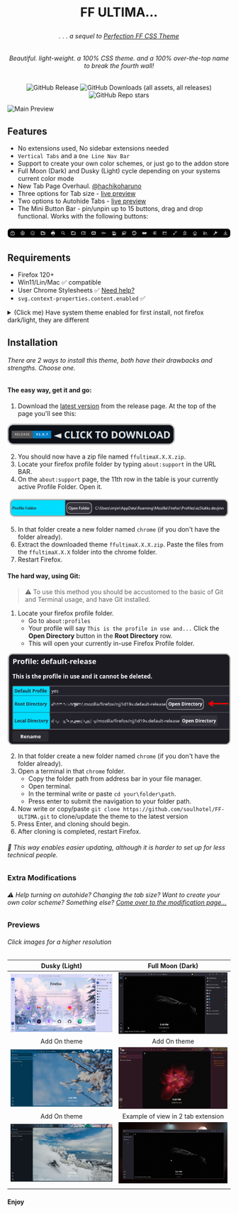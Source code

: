 # <p align="center"> FF ULTIMA... </p>

###### <p align="center">. . . a sequel to [Perfection FF CSS Theme](https://github.com/soulhotel/Perfection-Firefox-CSS-Theme) </p>

###### <p align="center">Beautiful. light-weight. a 100% CSS theme. and a 100% over-the-top name to break the fourth wall!</p>

<div align="center">

![GitHub Release](https://img.shields.io/github/v/release/soulhotel/FF-CSS-ULTIMA?style=for-the-badge) ![GitHub Downloads (all assets, all releases)](https://img.shields.io/github/downloads/soulhotel/ff-ultima/total?style=for-the-badge&color=blue) ![GitHub Repo stars](https://img.shields.io/github/stars/soulhotel/FF-CSS-ULTIMA?style=for-the-badge)

</div>

![Main Preview](doc/preview/prev1.gif)

## Features

- No extensions used, No sidebar extensions needed
- `Vertical Tabs` and a `One Line Nav Bar`
- Support to create your own color schemes, or just go to the addon store
- Full Moon (Dark) and Dusky (Light) cycle depending on your systems current color mode
- New Tab Page Overhaul. [@hachikoharuno](https://github.com/hachikoharuno/Beautiful-newtab-Firefox) 
- Three options for Tab size - [live preview](doc/Modification.md)
- Two options to Autohide Tabs - [live preview](doc/Modification.md)
- The Mini Button Bar - pin/unpin up to 15 buttons, drag and drop functional. Works with the following buttons:

![prevautohide](doc/preview/prevmini-bar.png)

## Requirements

- Firefox 120+
- Win11/Lin/Mac ✅ compatible
- User Chrome Stylesheets ✅ [Need help?](https://gist.github.com/soulhotel/80c1ac8d41e45b910158a26d31d48c13)
- `svg.context-properties.content.enabled` ✅

<details>
<summary>(Click me) Have system theme enabled for first install, not firefox dark/light, they are different</summary>
  
![install1](doc/preview/install1.jpg) ![install2](doc/preview/install2.jpg)
</details>

## Installation

###### There are 2 ways to install this theme, both have their drawbacks and strengths. Choose one.

#### The easy way, get it and go:

1. Download the [latest version](https://github.com/soulhotel/FF-CSS-ULTIMA/releases/latest) from the release page. At the top of the page you'll see this: 

![Button to download latest version](doc/preview/release_button.png)

2. You should now have a zip file named `ffultimaX.X.X.zip`.
3. Locate your firefox profile folder by typing `about:support` in the URL BAR.
4. On the `about:support` page, the 11th row in the table is your currently active Profile Folder. Open it.

![aboutsupport](doc/preview/about_support.png)

5. In that folder create a new folder named `chrome` (if you don't have the folder already).
6. Extract the downloaded theme `ffultimaX.X.X.zip`. Paste the files from the `ffultimaX.X.X` folder into the chrome folder.
7. Restart Firefox.

#### The hard way, using Git:

> :warning: To use this method you should be accustomed to the basic of Git and Terminal usage, and have Git installed.

1. Locate your firefox profile folder.
   - Go to `about:profiles`
   - Your profile will say `This is the profile in use and...` Click the **Open Directory** button in the **Root Directory** row.
   - This will open your currently in-use Firefox Profile folder.

![alt text](doc/preview/profilelocation.png)

2. In that folder create a new folder named `chrome` (if you don't have the folder already).
3. Open a terminal in that `chrome` folder.
   - Copy the folder path from address bar in your file manager.
   - Open terminal.
   - In the terminal write or paste `cd your\folder\path`.
   - Press enter to submit the navigation to your folder path.
4. Now write or copy/paste `git clone https://github.com/soulhotel/FF-ULTIMA.git` to clone/update the theme to the latest version
5. Press Enter, and cloning should begin.
6. After cloning is completed, restart Firefox.

###### 🔄 This way enables easier updating, although it is harder to set up for less technical people.

### Extra Modifications

###### :warning: Help turning on autohide? Changing the tab size? Want to create your own color scheme? Something else? [Come over to the modification page...](https://github.com/soulhotel/FF-ULTIMA/blob/main/doc/Modification.md)

### Previews

###### Click images for a higher resolution

|            Dusky (Light)            |          Full Moon (Dark)           |
| :---------------------------------: | :---------------------------------: |
| ![install1](doc/preview/prev2.png) | ![install1](doc/preview/prev3.gif) |
|            Add On theme             |            Add On theme             |
| ![install1](doc/preview/prev4.gif) | ![install1](doc/preview/prev5.gif) |
|            Add On theme             | Example of view in 2 tab extension  |
| ![install1](doc/preview/prev6.png) | ![install1](doc/preview/prev7.gif) |
|                                     |                                     |

#### Enjoy
